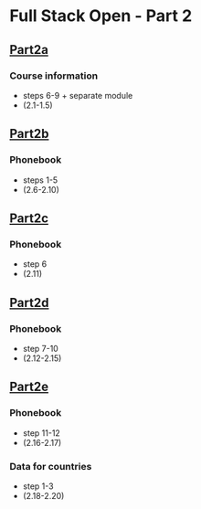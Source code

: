 # Full Stack Open - Part 2

## [Part2a](https://github.com/MiMa6/full-stack-open/pull/5)

### Course information
<ul>
  <li>steps 6-9 + separate module</li>
  <li>(2.1-1.5)</li>
</ul>

## [Part2b](https://github.com/MiMa6/full-stack-open/pull/6)

### Phonebook
<ul>
  <li>steps 1-5</li>
  <li>(2.6-2.10)</li>
</ul>

## [Part2c](https://github.com/MiMa6/full-stack-open/pull/7)

### Phonebook
<ul>
  <li>step 6</li>
  <li>(2.11)</li>
</ul>

## [Part2d](https://github.com/MiMa6/full-stack-open/pull/8)

### Phonebook
<ul>
  <li>step 7-10</li>
  <li>(2.12-2.15)</li>
</ul>

## [Part2e](https://github.com/MiMa6/full-stack-open/pull/9)

### Phonebook
<ul>
  <li>step 11-12</li>
  <li>(2.16-2.17)</li>
</ul>

### Data for countries
<ul>
  <li>step 1-3</li>
  <li>(2.18-2.20)</li>
</ul>
